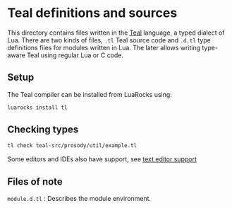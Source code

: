 # Teal definitions and sources

This directory contains files written in the
[Teal](https://github.com/teal-language/tl) language, a typed dialect of
Lua.  There are two kinds of files, `.tl` Teal source code and `.d.tl`
type definitions files for modules written in Lua. The later allows
writing type-aware Teal using regular Lua or C code.

## Setup

The Teal compiler can be installed from LuaRocks using:

```bash
luarocks install tl
```

## Checking types

```bash
tl check teal-src/prosody/util/example.tl
```

Some editors and IDEs also have support, see [text editor
support](https://github.com/teal-language/tl#text-editor-support)


## Files of note

`module.d.tl`
:	Describes the module environment.

